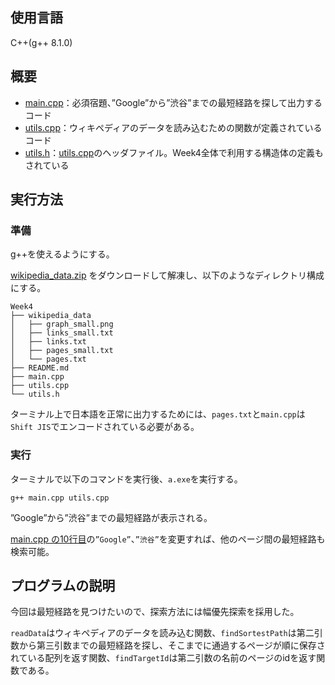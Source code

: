 ## 使用言語

C++(g++ 8.1.0)

## 概要

- [main.cpp](./main.cpp)：必須宿題、”Google”から”渋谷”までの最短経路を探して出力するコード
- [utils.cpp](./utils.cpp)：ウィキペディアのデータを読み込むための関数が定義されているコード
- [utils.h](./utils.h)：[utils.cpp](./utils.cpp)のヘッダファイル。Week4全体で利用する構造体の定義もされている

## 実行方法

### 準備

g++を使えるようにする。

[wikipedia_data.zip](https://drive.google.com/file/d/1zqtjSb-ZoR4rzVUWZrjNSES5GKJhYmmH/view?usp=sharing) をダウンロードして解凍し、以下のようなディレクトリ構成にする。

```
Week4
├── wikipedia_data
│   ├── graph_small.png
│   ├── links_small.txt
│   ├── links.txt
│   ├── pages_small.txt
│   └── pages.txt
├── README.md
├── main.cpp
├── utils.cpp
└── utils.h
```

ターミナル上で日本語を正常に出力するためには、`pages.txt`と`main.cpp`は`Shift JIS`でエンコードされている必要がある。

### 実行

ターミナルで以下のコマンドを実行後、`a.exe`を実行する。

```
g++ main.cpp utils.cpp
```

”Google”から”渋谷”までの最短経路が表示される。

[main.cpp の10行目](https://github.com/Rozelin-dc/STEP-Homework/blob/week4/Week4/main.cpp#L10)の`”Google”`、`”渋谷”`を変更すれば、他のページ間の最短経路も検索可能。

## プログラムの説明

今回は最短経路を見つけたいので、探索方法には幅優先探索を採用した。

`readData`はウィキペディアのデータを読み込む関数、`findSortestPath`は第二引数から第三引数までの最短経路を探し、そこまでに通過するページが順に保存されている配列を返す関数、`findTargetId`は第二引数の名前のページのidを返す関数である。

